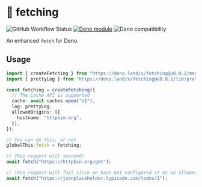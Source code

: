 # 🦚 fetching

![GitHub Workflow Status](https://github.com/deckchairlabs/fetching/actions/workflows/ci.yml/badge.svg)
[![Deno module](https://shield.deno.dev/x/fetching)](https://deno.land/x/fetching)
![Deno compatibility](https://shield.deno.dev/deno/^1.20.0)

An enhanced `fetch` for Deno.

## Usage

```ts
import { createFetching } from "https://deno.land/x/fetching@v0.0.2/mod.ts";
import { prettyLog } from "https://deno.land/x/fetching@v0.0.1/lib/prettyLog.ts";

const fetching = createFetching({
  // The Cache API is supported
  cache: await caches.open("v1"),
  log: prettyLog,
  allowedOrigins: [{
    hostname: "httpbin.org",
  }],
});

// You can do this, or not
globalThis.fetch = fetching;

// This request will succeed!
await fetch("https://httpbin.org/get");

// This request will fail since we have not configured it as an allowedOrigin
await fetch("https://jsonplaceholder.typicode.com/todos/1");
```
